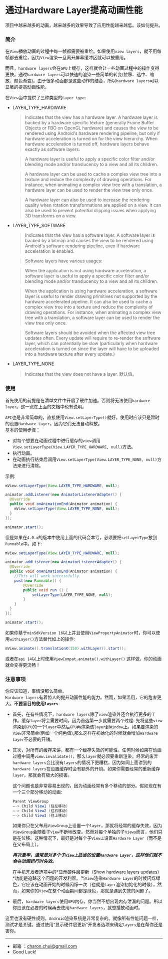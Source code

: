 通过Hardware Layer提高动画性能
===

项目中越来越多的动画，越来越多的效果导致了应用性能越来越低。该如何提升。   

### 简介 

在`View`播放动画的过程中每一帧都需要被重绘。如果使用`view layers`，就不用每帧都去重绘，因为`View`渲染一旦离开屏幕缓冲区就可以被重用。

而且，`hardware layers`会在`GPU`上缓存，这样就会让一些动画过程中的操作变得更快。通过`hardware layers`可以快速的渲染一些简单的转变(位移、选中、缩放、颜色渐变)。由于很多动画都是这些动作的结合，所以`hardware layers`可以显著的提高动画性能。

在`View`当中提供了三种类型的`Layer type`:    

- LAYER_TYPE_HARDWARE
    > Indicates that the view has a hardware layer. A hardware layer is backed by a hardware specific texture (generally Frame Buffer Objects or FBO on OpenGL hardware) and causes the view to be rendered using Android's hardware rendering pipeline, but only if hardware acceleration is turned on for the view hierarchy. When hardware acceleration is turned off, hardware layers behave exactly as software layers.

    > A hardware layer is useful to apply a specific color filter and/or blending mode and/or translucency to a view and all its children.

    > A hardware layer can be used to cache a complex view tree into a texture and reduce the complexity of drawing operations. For instance, when animating a complex view tree with a translation, a hardware layer can be used to render the view tree only once.

    > A hardware layer can also be used to increase the rendering quality when rotation transformations are applied on a view. It can also be used to prevent potential clipping issues when applying 3D transforms on a view.    
    

- LAYER_TYPE_SOFTWARE
    > Indicates that the view has a software layer. A software layer is backed by a bitmap and causes the view to be rendered using Android's software rendering pipeline, even if hardware acceleration is enabled.

    > Software layers have various usages:

    > When the application is not using hardware acceleration, a software layer is useful to apply a specific color filter and/or blending mode and/or translucency to a view and all its children.

    > When the application is using hardware acceleration, a software layer is useful to render drawing primitives not supported by the hardware accelerated pipeline. It can also be used to cache a complex view tree into a texture and reduce the complexity of drawing operations. For instance, when animating a complex view tree with a translation, a software layer can be used to render the view tree only once.

    > Software layers should be avoided when the affected view tree updates often. Every update will require to re-render the software layer, which can potentially be slow (particularly when hardware acceleration is turned on since the layer will have to be uploaded into a hardware texture after every update.)

- LAYER_TYPE_NONE
    > Indicates that the view does not have a layer.
    默认值。

### 使用

首先使用的前提是在清单文件中开启了硬件加速。否则将无法使用`hardware layer`。这一点在上面的文档中也有说明。

`API`也是非常简单的，直接使用`View.setLayerType()`就好。使用时应该只是暂时的设置`Hardware Layer`，因为它们无法自动释放。     
基本的使用步骤：    
 
- 对每个想要在动画过程中进行缓存的`view`调用`View.setLayerType(View.LAYER_TYPE_HARDWARE, null)`方法。
- 执行动画。
- 在动画执行结束后调用`View.setLayerType(View.LAYER_TYPE_NONE, null)`方法来进行清除。

示例:      
```java
mView.setLayerType(View.LAYER_TYPE_HARDWARE, null);

animator.addListener(new AnimatorListenerAdapter() {  
  @Override
  public void onAnimationEnd(Animator animation) {
    mView.setLayerType(View.LAYER_TYPE_NONE, null);
  }
});

animator.start();  

```
但是如果在`4.0.x`的版本中使用上面的代码会本亏，必须要把`setLayerType`放到`Runnable`中。如下:   
```java
mView.setLayerType(View.LAYER_TYPE_HARDWARE, null);

animator.addListener(new AnimatorListenerAdapter() {  
  @Override
  public void onAnimationEnd(Animator animation) {
    //This will work successfully
    post(new Runnable() {
        @Override
        public void run () {
            setLayerType(LAYER_TYPE_NONE, null);
        }
    }
  }
});

animator.start();  
```

如果你基于`minSdkVersion 16`以上并且使用`ViewPropertyAnimator`时，你可以使用`withLayer()`方法替代如上的操作:     

```java
mView.animate().translationX(150).withLayer().start();
```

或者在`api 14`以上时使用`ViewCompat.animate().withLayer()`
这样做，你的动画就会变得更流畅！
    	

### 注意事项  

你应该知道，事情没那么简单。     
`Hardware layers`有着惊人的提升动画性能的能力。然而，如果滥用，它的危害更大。**不要盲目的使用`layers`**

- 首先，在有些情况下，`hardware layers`除了`view`渲染外还会执行更多的工作。缓存`layer`将会需要时间，因为首选第一步就需要两个过程: 先将这些`view`渲染到`GPU`的一个`layer`中然后`GPU`再渲染该`layer`到`Window`上。如果要渲染的`View`非常简单(例如一个纯色值),那么这样在初始化的时候就会增加`Hardware Layer`不必要的开销。

- 其次，对所有的缓存来讲，都有一个缓存失效的可能性。任何时候如果在动画过程中调用`view.invalidate()`，那么`layer`就必须要重新渲染。经常的废弃`hardware layers`会比没有`layers`的情况下更糟糕，因为如同上面讲到的`hardware layers`在设置缓存时会有额外的开销。如果你需要经常的重新缓存`layer`，那就会有极大的损害。    

    这个问题也是非常容易出现的，因为动画经常有多个移动的部分。假如现在有一个三个部分移动的动画:     
    ```java
    Parent ViewGroup
    —-> Child View1 (往左移动)
    —-> Child View2 (往右移动)
    —-> Child View3 (往上移动)
    ```
    
    如果你只在父布局`ViewGroup`上设置一个`layer`，那就将经常的缓存失效，因为`ViewGroup`会随着子`View`不断地改变。然而对每个单独的子`Views`而言，他们只是在位移。这种情况下，最好是对每个子`View上`设置`Hardware Layer`（而不是在父布局上）。
    
    ***再次重申，通常是对多个子`View上`适当的设置`Hardware Layer`，这样他们就不会在动画运行时失效。***
    
    在手机开发者选项中的*显示硬件层更新（Show hardware layers updates）*功能是追踪这个问题的开发利器。当`View`渲染`Hardware Layer`的时候闪烁绿色，它应该在动画开始的时候闪烁一次（也就是`Layer`渲染初始化的时候），然而，如果你的`View`在整个动画期间都是绿色，那就是遇到失效的问题了。

- 最后，`hardware layers`使用`GPU`内存，你当然不想出现内存泄漏的问题。所以你应该在必要的时候再去使用`hardware layers`，就想播放动画时。  


这里也没有硬性规则。`Android`渲染系统是非常复杂的。就像所有性能问题一样，测试才是关键。通过使用“显示硬件层更新”开发者选项来确定`layers`是在帮你还是害你。





---

- 邮箱 ：charon.chui@gmail.com  
- Good Luck! 